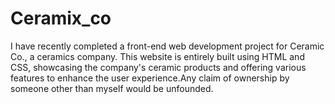 # Ceramix_co
I have recently completed a front-end web development project for Ceramic Co., a ceramics company. This website is entirely built using HTML and CSS, showcasing the company's ceramic products and offering various features to enhance the user experience.Any claim of ownership by someone other than myself would be unfounded. 
